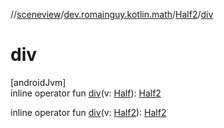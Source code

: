 //[sceneview](../../../index.md)/[dev.romainguy.kotlin.math](../index.md)/[Half2](index.md)/[div](div.md)

# div

[androidJvm]\
inline operator fun [div](div.md)(v: [Half](../-half/index.md)): [Half2](index.md)

inline operator fun [div](div.md)(v: [Half2](index.md)): [Half2](index.md)
